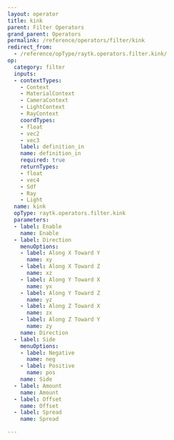 ```yaml
---
layout: operator
title: kink
parent: Filter Operators
grand_parent: Operators
permalink: /reference/operators/filter/kink
redirect_from:
  - /reference/opType/raytk.operators.filter.kink/
op:
  category: filter
  inputs:
  - contextTypes:
    - Context
    - MaterialContext
    - CameraContext
    - LightContext
    - RayContext
    coordTypes:
    - float
    - vec2
    - vec3
    label: definition_in
    name: definition_in
    required: true
    returnTypes:
    - float
    - vec4
    - Sdf
    - Ray
    - Light
  name: kink
  opType: raytk.operators.filter.kink
  parameters:
  - label: Enable
    name: Enable
  - label: Direction
    menuOptions:
    - label: Along X Toward Y
      name: xy
    - label: Along X Toward Z
      name: xz
    - label: Along Y Toward X
      name: yx
    - label: Along Y Toward Z
      name: yz
    - label: Along Z Toward X
      name: zx
    - label: Along Z Toward Y
      name: zy
    name: Direction
  - label: Side
    menuOptions:
    - label: Negative
      name: neg
    - label: Positive
      name: pos
    name: Side
  - label: Amount
    name: Amount
  - label: Offset
    name: Offset
  - label: Spread
    name: Spread

---
```

